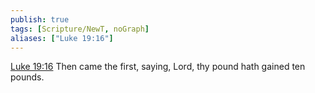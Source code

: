 ```yaml
---
publish: true
tags: [Scripture/NewT, noGraph]
aliases: ["Luke 19:16"]
---
```

[Luke 19:16](https://churchofjesuschrist.org/study/scriptures/nt/luke/19?lang=eng&id=p16#p16) Then came the first, saying, Lord, thy pound hath gained ten pounds.
